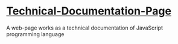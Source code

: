 # <a href="https://codepen.io/vl4dkravets/full/mdwpvmz" target="_blank">Technical-Documentation-Page</a>
A web-page works as a technical documentation of JavaScript programming language

